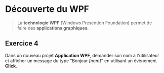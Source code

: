 ﻿# Découverte du WPF  
> La **technologie WPF** (Windows Presention Foundation) permet de faire des **applications graphiques**.  


## Exercice 4  
Dans un nouveau projet **Application WPF**, demander son nom à l'utilisateur et afficher un message du type "Bonjour *[nom]*" en utilisant un évènement **Click**.
